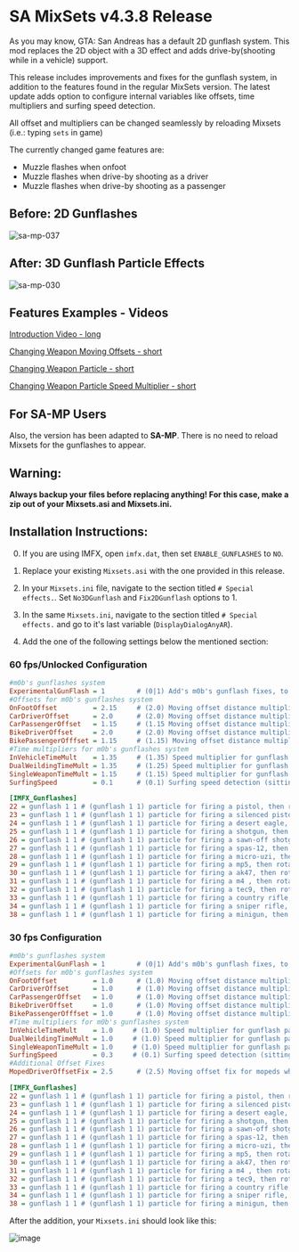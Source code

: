 # SA MixSets v4.3.8 Release

As you may know, GTA: San Andreas has a default 2D gunflash system. This mod replaces the 2D object with a 3D effect and adds drive-by(shooting while in a vehicle) support.

This release includes improvements and fixes for the gunflash system, in addition to the features found in the regular MixSets version. The latest update adds option to configure internal variables like offsets, time multipliers and surfing speed detection. 

All offset and multipliers can be changed seamlessly by reloading Mixsets (i.e.: typing `sets` in game)

The currently changed game features are:
* Muzzle flashes when onfoot
* Muzzle flashes when drive-by shooting as a driver 
* Muzzle flashes when drive-by shooting as a passenger

## Before: 2D Gunflashes
![sa-mp-037](https://github.com/m0b-x/SA-MixSets/assets/72597190/5679d15f-4173-477a-9e8e-6a6989f2b89c)
## After: 3D Gunflash Particle Effects
![sa-mp-030](https://github.com/m0b-x/SA-MixSets/assets/72597190/79891959-0329-4453-9b41-4bb0c99514aa)

## Features Examples - Videos

[Introduction Video - long](https://www.youtube.com/watch?v=cP7IlqUQ1bU)

[Changing Weapon Moving Offsets - short](https://www.youtube.com/watch?v=wXu1R0vs46I)

[Changing Weapon Particle - short](https://www.youtube.com/watch?v=f3LBxqJXteI)

[Changing Weapon Particle Speed Multiplier - short](https://www.youtube.com/watch?v=3FuMX88LCz8)



## For SA-MP Users

Also, the version has been adapted to **SA-MP**. There is no need to reload Mixsets for the gunflashes to appear.

## **Warning:**
**Always backup your files before replacing anything! For this case, make a zip out of your Mixsets.asi and Mixsets.ini.**

## Installation Instructions:

0. If you are using IMFX, open `imfx.dat`, then set `ENABLE_GUNFLASHES` to `NO`.

1. Replace your existing `Mixsets.asi` with the one provided in this release.

3. In your `Mixsets.ini` file, navigate to the section titled `# Special effects.`. Set `No3DGunflash` and `Fix2DGunflash` options to 1.

3. In the same `Mixsets.ini`, navigate to the section titled `# Special effects.` and go to it's last variable (`DisplayDialogAnyAR`).

4. Add the one of the following settings below the mentioned section:

### 60 fps/Unlocked Configuration
```ini
#m0b's gunflashes system
ExperimentalGunFlash = 1		# (0|1) Add's m0b's gunflash fixes, to be used along with No3DGunflash Fix2DGunflash
#Offsets for m0b's gunflashes system
OnFootOffset 		 = 2.15		# (2.0) Moving offset distance multiplier for firing weapon while on foot (needs ExperimentalGunFlash = 1)
CarDriverOffset		 = 2.0		# (2.0) Moving offset distance multiplier for firing weapon while driving a car (needs ExperimentalGunFlash = 1)
CarPassengerOffset	 = 1.15		# (1.15 Moving offset distance multiplier for firing weapon while being in a car passenger seat (needs ExperimentalGunFlash = 1)
BikeDriverOffset	 = 2.0		# (2.0) Moving offset distance multiplier for firing weapon while driving a bike  (needs ExperimentalGunFlash = 1)		
BikePassengerOfffset = 1.15		# (1.15) Moving offset distance multiplier for firing weapon while being in a bike passenger seat  (needs ExperimentalGunFlash = 1)
#Time multipliers for m0b's gunflashes system
InVehicleTimeMult	 = 1.35     # (1.35) Speed multiplier for gunflash particle when shooting from a vehicle (the higher, the less the particle will last)
DualWeildingTimeMult = 1.35     # (1.25) Speed multiplier for gunflash particle when moving while shooting with dual weilding weapons (the higher, the less the particle will last)
SingleWeaponTimeMult = 1.15     # (1.15) Speed multiplier for gunflash particle when moving while shooting with a single weapon that can be dual weilded(the higher, the less the particle will last)
SurfingSpeed 		 = 0.1      # (0.1) Surfing speed detection (sitting on a moving vehicle), when surfing, the mod will not draw the gunflash partticle

[IMFX_Gunflashes]
22 = gunflash 1 1 # (gunflash 1 1) particle for firing a pistol, then rotation and smoke
23 = gunflash 1 1 # (gunflash 1 1) particle for firing a silenced pistol, then rotation and smoke
24 = gunflash 1 1 # (gunflash 1 1) particle for firing a desert eagle, then rotation and smoke
25 = gunflash 1 1 # (gunflash 1 1) particle for firing a shotgun, then rotation and smoke
26 = gunflash 1 1 # (gunflash 1 1) particle for firing a sawn-off shotgun, then rotation and smoke
27 = gunflash 1 1 # (gunflash 1 1) particle for firing a spas-12, then rotation and smoke
28 = gunflash 1 1 # (gunflash 1 1) particle for firing a micro-uzi, then rotation and smoke
29 = gunflash 1 1 # (gunflash 1 1) particle for firing a mp5, then rotation and smoke
30 = gunflash 1 1 # (gunflash 1 1) particle for firing a ak47, then rotation and smoke
31 = gunflash 1 1 # (gunflash 1 1) particle for firing a m4 , then rotation and smoke
32 = gunflash 1 1 # (gunflash 1 1) particle for firing a tec9, then rotation and smoke
33 = gunflash 1 1 # (gunflash 1 1) particle for firing a country rifle, then rotation and smoke
34 = gunflash 1 1 # (gunflash 1 1) particle for firing a sniper rifle, then rotation and smoke
38 = gunflash 1 1 # (gunflash 1 1) particle for firing a minigun, then rotation and smoke
   ```

### 30 fps Configuration

```ini
#m0b's gunflashes system
ExperimentalGunFlash = 1		# (0|1) Add's m0b's gunflash fixes, to be used along with No3DGunflash Fix2DGunflash
#Offsets for m0b's gunflashes system
OnFootOffset 		 = 1.0		# (1.0) Moving offset distance multiplier for firing weapon while on foot (needs ExperimentalGunFlash = 1)
CarDriverOffset		 = 1.0		# (1.0) Moving offset distance multiplier for firing weapon while driving a car (needs ExperimentalGunFlash = 1)
CarPassengerOffset	 = 1.0		# (1.0) Moving offset distance multiplier for firing weapon while being in a car passenger seat (needs ExperimentalGunFlash = 1)
BikeDriverOffset	 = 1.0		# (1.0) Moving offset distance multiplier for firing weapon while driving a bike  (needs ExperimentalGunFlash = 1)		
BikePassengerOfffset = 1.0		# (1.0) Moving offset distance multiplier for firing weapon while being in a bike passenger seat  (needs ExperimentalGunFlash = 1)
#Time multipliers for m0b's gunflashes system
InVehicleTimeMult	 = 1.0     # (1.0) Speed multiplier for gunflash particle when shooting from a vehicle (the higher, the less the particle will last)
DualWeildingTimeMult = 1.0     # (1.0) Speed multiplier for gunflash particle when moving while shooting with dual weilding weapons (the higher, the less the particle will last)
SingleWeaponTimeMult = 1.0     # (1.0) Speed multiplier for gunflash particle when moving while shooting with a single weapon that can be dual weilded(the higher, the less the particle will last)
SurfingSpeed 		 = 0.3     # (0.1) Surfing speed detection (sitting on a moving vehicle), when surfing, the mod will not draw the gunflash partticle
#Additional Offset Fixes
MopedDriverOffsetFix = 2.5		# (2.5) Moving offset fix for mopeds while shooting left

[IMFX_Gunflashes]
22 = gunflash 1 1 # (gunflash 1 1) particle for firing a pistol, then rotation and smoke
23 = gunflash 1 1 # (gunflash 1 1) particle for firing a silenced pistol, then rotation and smoke
24 = gunflash 1 1 # (gunflash 1 1) particle for firing a desert eagle, then rotation and smoke
25 = gunflash 1 1 # (gunflash 1 1) particle for firing a shotgun, then rotation and smoke
26 = gunflash 1 1 # (gunflash 1 1) particle for firing a sawn-off shotgun, then rotation and smoke
27 = gunflash 1 1 # (gunflash 1 1) particle for firing a spas-12, then rotation and smoke
28 = gunflash 1 1 # (gunflash 1 1) particle for firing a micro-uzi, then rotation and smoke
29 = gunflash 1 1 # (gunflash 1 1) particle for firing a mp5, then rotation and smoke
30 = gunflash 1 1 # (gunflash 1 1) particle for firing a ak47, then rotation and smoke
31 = gunflash 1 1 # (gunflash 1 1) particle for firing a m4 , then rotation and smoke
32 = gunflash 1 1 # (gunflash 1 1) particle for firing a tec9, then rotation and smoke
33 = gunflash 1 1 # (gunflash 1 1) particle for firing a country rifle, then rotation and smoke
34 = gunflash 1 1 # (gunflash 1 1) particle for firing a sniper rifle, then rotation and smoke
38 = gunflash 1 1 # (gunflash 1 1) particle for firing a minigun, then rotation and smoke
   ```


After the addition, your `Mixsets.ini` should look like this:

![image](https://github.com/m0b-x/SA-MixSets/assets/72597190/3c057922-683a-4e73-9678-6e1f7a79cc9a)
